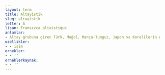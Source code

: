 ```yaml
---
layout: term
title: Altayistik
slug: altayistik
letter: A
lisan: Fransızca altaistique
anlamlar:
- Altay grubuna giren Türk, Moğol, Mançu-Tunguz, Japon ve Korelilerin dil, edebiyat, kültür ve tarihleriyle uğraşan bilim dalı
ozellikler:
- - isim
ornekler:
- - ''
orneklerkaynak:
- - ''
---
```

